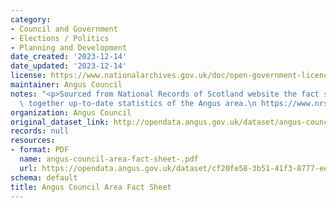 ```yaml
---
category:
- Council and Government
- Elections / Politics
- Planning and Development
date_created: '2023-12-14'
date_updated: '2023-12-14'
license: https://www.nationalarchives.gov.uk/doc/open-government-licence/version/3/
maintainer: Angus Council
notes: "<p>Sourced from National Records of Scotland website the fact sheet brings\
  \ together up-to-date statistics of the Angus area.\n https://www.nrscotland.gov.uk/statistics-and-data/statistics/stats-at-a-glance/council-area-profiles</p>"
organization: Angus Council
original_dataset_link: http://opendata.angus.gov.uk/dataset/angus-council-area-fact-sheet
records: null
resources:
- format: PDF
  name: angus-council-area-fact-sheet-.pdf
  url: https://opendata.angus.gov.uk/dataset/cf20fe58-3b51-41f3-8777-eed817d219df/resource/e4c2eec1-3920-4bb6-802c-94caffd3f413/download/angus-council-area-fact-sheet-.pdf
schema: default
title: Angus Council Area Fact Sheet
---
```


